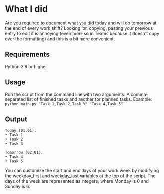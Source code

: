 # What I did

Are you required to document what you did today and will do tomorrow at the end of every work shift? Looking for, copying, pasting your previous entry to edit it is annoying (even more so in Teams because it doesn't copy over the formatting) and this is a bit more convenient.

## Requirements

Python 3.6 or higher

## Usage

Run the script from the command line with two arguments:
A comma-separated list of finished tasks and another for planned tasks.
Example:
`python main.py "Task 1,Task 2,Task 3" "Task 4,Task 5"`

## Output

```
Today (01.01):
• Task 1
• Task 2
• Task 3

Tomorrow (02.01):
• Task 4
• Task 5
```

You can customize the start and end days of your work week by modifying the weekday_first and weekday_last variables at the top of the script.
The days of the week are represented as integers, where Monday is 0 and Sunday is 6.
